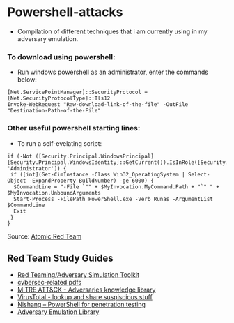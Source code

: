 # Powershell-attacks
- Compilation of different techniques that i am currently using in my adversary emulation. 
### To download using powershell:
- Run windows powershell as an administrator, enter the commands below:
```
[Net.ServicePointManager]::SecurityProtocol = [Net.SecurityProtocolType]::Tls12 
Invoke-WebRequest "Raw-download-link-of-the-file" -OutFile "Destination-Path-of-the-File"
```
### Other useful powershell starting lines:
- To run a self-evelating script:
```
if (-Not ([Security.Principal.WindowsPrincipal] [Security.Principal.WindowsIdentity]::GetCurrent()).IsInRole([Security.Principal.WindowsBuiltInRole] 'Administrator')) {
 if ([int](Get-CimInstance -Class Win32_OperatingSystem | Select-Object -ExpandProperty BuildNumber) -ge 6000) {
  $CommandLine = "-File `"" + $MyInvocation.MyCommand.Path + "`" " + $MyInvocation.UnboundArguments
  Start-Process -FilePath PowerShell.exe -Verb Runas -ArgumentList $CommandLine
  Exit
 }
}
```
Source: [Atomic Red Team](https://github.com/redcanaryco/atomic-red-team)
## Red Team Study Guides
- [Red Teaming/Adversary Simulation Toolkit](https://renatoborbolla.medium.com/red-teaming-adversary-simulation-toolkit-da89b20cb5ea)
- [cybersec-related pdfs](https://github.com/jivoi/offsec_pdfs)
- [MITRE ATT&CK - Adversaries knowledge library](https://attack.mitre.org/)
- [VirusTotal - lookup and share suspiscious stuff](https://www.virustotal.com/)
- [Nishang – PowerShell for penetration testing](https://github.com/samratashok/nishang)
- [Adversary Emulation Library](https://github.com/center-for-threat-informed-defense/adversary_emulation_library)
